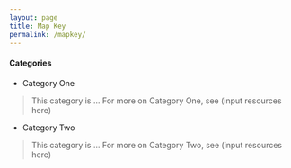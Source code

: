 ```yaml
---
layout: page
title: Map Key
permalink: /mapkey/
---
```


#### Categories
* Category One
> This category is ...
> For more on Category One, see (input resources here)

* Category Two
> This category is ...
> For more on Category Two, see (input resources here)
